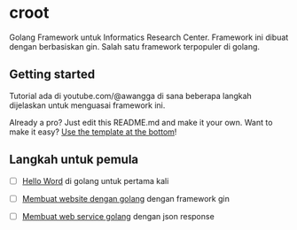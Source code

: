 # croot
Golang Framework untuk Informatics Research Center. Framework ini dibuat dengan berbasiskan gin. 
Salah satu framework terpopuler di golang.


## Getting started

Tutorial ada di youtube.com/@awangga di sana beberapa langkah dijelaskan untuk menguasai framework ini.

Already a pro? Just edit this README.md and make it your own. Want to make it easy? [Use the template at the bottom](#editing-this-readme)!

## Langkah untuk pemula

- [ ] [Hello Word](https://www.youtube.com/watch?v=VkZDZeeuIdY) di golang untuk pertama kali
- [ ] [Membuat website dengan golang](https://www.youtube.com/watch?v=WwV3ba5KoG4&t=211s) dengan framework gin
- [ ] [Membuat web service golang](https://www.youtube.com/watch?v=3ZuT48xfbJc) dengan json response

